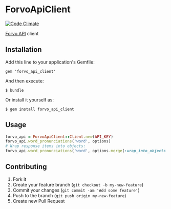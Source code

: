 # ForvoApiClient

[![Code Climate](https://codeclimate.com/github/FoboCasteR/forvo-api-client.png)](https://codeclimate.com/github/FoboCasteR/forvo-api-client)

[Forvo API](http://api.forvo.com/) client

## Installation

Add this line to your application's Gemfile:

    gem 'forvo_api_client'

And then execute:

    $ bundle

Or install it yourself as:

    $ gem install forvo_api_client

## Usage

```ruby
forvo_api = ForvoApiClient::Client.new(API_KEY)
forvo_api.word_pronunciations('word', options)
# Wrap response items into objects:
forvo_api.word_pronunciations('word', options.merge(:wrap_into_objects => true))
```

## Contributing

1. Fork it
2. Create your feature branch (`git checkout -b my-new-feature`)
3. Commit your changes (`git commit -am 'Add some feature'`)
4. Push to the branch (`git push origin my-new-feature`)
5. Create new Pull Request
